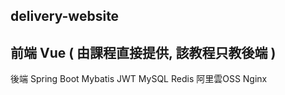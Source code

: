 delivery-website 
---

前端
Vue ( 由課程直接提供, 該教程只教後端 )
---

後端
Spring Boot
Mybatis
JWT
MySQL
Redis
阿里雲OSS
Nginx

